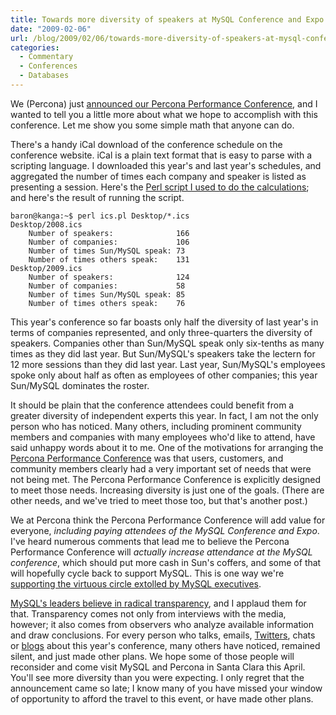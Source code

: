 ```yaml
---
title: Towards more diversity of speakers at MySQL Conference and Expo
date: "2009-02-06"
url: /blog/2009/02/06/towards-more-diversity-of-speakers-at-mysql-conference-and-expo/
categories:
  - Commentary
  - Conferences
  - Databases
---
```

We (Percona) just [announced our Percona Performance Conference](http://www.mysqlperformanceblog.com/2009/02/05/announcing-percona-performance-conference-2009-on-april-22-23/), and I wanted to tell you a little more about what we hope to accomplish with this conference. Let me show you some simple math that anyone can do.

There's a handy iCal download of the conference schedule on the conference website. iCal is a plain text format that is easy to parse with a scripting language. I downloaded this year's and last year's schedules, and aggregated the number of times each company and speaker is listed as presenting a session. Here's the [Perl script I used to do the calculations](/media/2009/02/icspl.txt); and here's the result of running the script.

```
baron@kanga:~$ perl ics.pl Desktop/*.ics
Desktop/2008.ics
	Number of speakers:              166
	Number of companies:             106
	Number of times Sun/MySQL speak: 73
	Number of times others speak:    131
Desktop/2009.ics
	Number of speakers:              124
	Number of companies:             58
	Number of times Sun/MySQL speak: 85
	Number of times others speak:    76
```

This year's conference so far boasts only half the diversity of last year's in terms of companies represented, and only three-quarters the diversity of speakers. Companies other than Sun/MySQL speak only six-tenths as many times as they did last year. But Sun/MySQL's speakers take the lectern for 12 more sessions than they did last year. Last year, Sun/MySQL's employees spoke only about half as often as employees of other companies; this year Sun/MySQL dominates the roster.

It should be plain that the conference attendees could benefit from a greater diversity of independent experts this year. In fact, I am not the only person who has noticed. Many others, including prominent community members and companies with many employees who'd like to attend, have said unhappy words about it to me. One of the motivations for arranging the [Percona Performance Conference](http://conferences.percona.com/) was that users, customers, and community members clearly had a very important set of needs that were not being met. The Percona Performance Conference is explicitly designed to meet those needs. Increasing diversity is just one of the goals. (There are other needs, and we've tried to meet those too, but that's another post.)

We at Percona think the Percona Performance Conference will add value for everyone, *including paying attendees of the MySQL Conference and Expo*. I've heard numerous comments that lead me to believe the Percona Performance Conference will *actually increase attendance at the MySQL conference*, which should put more cash in Sun's coffers, and some of that will hopefully cycle back to support MySQL. This is one way we're [supporting the virtuous circle extolled by MySQL executives](http://www.theopenforce.com/2008/04/two-markets-in.html).

[MySQL's leaders believe in radical transparency](http://news.cnet.com/8301-13505_3-10130185-16.html), and I applaud them for that. Transparency comes not only from interviews with the media, however; it also comes from observers who analyze available information and draw conclusions. For every person who talks, emails, [Twitters](http://twitter.com/joped/statuses/1159220807), chats or [blogs](http://dba-mysql.blogspot.com/2009/02/missing-speakers-in-mysql-conference.html) about this year's conference, many others have noticed, remained silent, and just made other plans. We hope some of those people will reconsider and come visit MySQL and Percona in Santa Clara this April. You'll see more diversity than you were expecting. I only regret that the announcement came so late; I know many of you have missed your window of opportunity to afford the travel to this event, or have made other plans.


